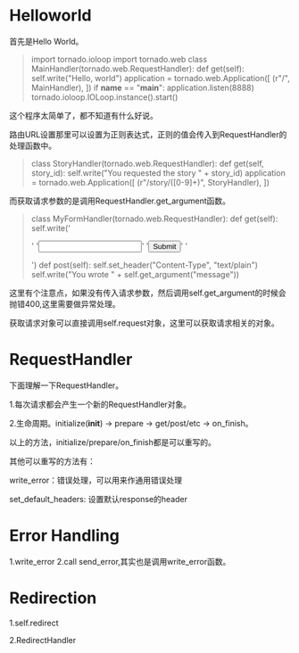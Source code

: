 
# Helloworld

首先是Hello World。

>import tornado.ioloop
import tornado.web
class MainHandler(tornado.web.RequestHandler):
    def get(self):
        self.write("Hello, world")
application = tornado.web.Application([
    (r"/", MainHandler),
])
if __name__ == "__main__":
    application.listen(8888)
    tornado.ioloop.IOLoop.instance().start()

这个程序太简单了，都不知道有什么好说。

路由URL设置那里可以设置为正则表达式，正则的值会传入到RequestHandler的处理函数中。

>class StoryHandler(tornado.web.RequestHandler):
    def get(self, story_id):
        self.write("You requested the story " + story_id)
application = tornado.web.Application([
    (r"/story/([0-9]+)", StoryHandler),
])

而获取请求参数的是调用RequestHandler.get_argument函数。

>class MyFormHandler(tornado.web.RequestHandler):
    def get(self):
        self.write('<html><body><form action="/myform" method="post">'
                   '<input type="text" name="message">'
                   '<input type="submit" value="Submit">'
                   '</form></body></html>')
    def post(self):
        self.set_header("Content-Type", "text/plain")
        self.write("You wrote " + self.get_argument("message"))

这里有个注意点，如果没有传入请求参数，然后调用self.get_argument的时候会抛错400,这里需要做异常处理。

获取请求对象可以直接调用self.request对象，这里可以获取请求相关的对象。

# RequestHandler

下面理解一下RequestHandler。

1.每次请求都会产生一个新的RequestHandler对象。

2.生命周期。initialize(__init__) -> prepare -> get/post/etc -> on_finish。

以上的方法，initialize/prepare/on_finish都是可以重写的。

其他可以重写的方法有：

write_error：错误处理，可以用来作通用错误处理

set_default_headers: 设置默认response的header

# Error Handling

1.write_error
2.call send_error,其实也是调用write_error函数。

# Redirection

1.self.redirect

2.RedirectHandler
